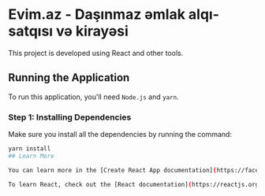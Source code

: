# Evim.az - Daşınmaz əmlak alqı-satqısı və kirayəsi

This project is developed using React and other tools.

## Running the Application

To run this application, you'll need `Node.js` and `yarn`.

### Step 1: Installing Dependencies

Make sure you install all the dependencies by running the command:

```bash
yarn install
## Learn More

You can learn more in the [Create React App documentation](https://facebook.github.io/create-react-app/docs/getting-started).

To learn React, check out the [React documentation](https://reactjs.org/).
